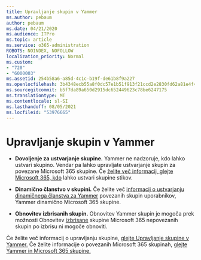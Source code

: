 ```yaml
---
title: Upravljanje skupin v Yammer
ms.author: pebaum
author: pebaum
ms.date: 04/21/2020
ms.audience: ITPro
ms.topic: article
ms.service: o365-administration
ROBOTS: NOINDEX, NOFOLLOW
localization_priority: Normal
ms.custom:
- "720"
- "6000003"
ms.assetid: 254b58a6-a85d-4c1c-b19f-de61b8f9a227
ms.openlocfilehash: 3b4348ecb55a8f0dc57e1b51f913f21ccd2e2830fd62a81e4f47a77ef371a226
ms.sourcegitcommit: b5f7da89a650d2915dc652449623c78be6247175
ms.translationtype: MT
ms.contentlocale: sl-SI
ms.lasthandoff: 08/05/2021
ms.locfileid: "53976665"
---
```

# <a name="manage-groups-in-yammer"></a>Upravljanje skupin v Yammer

- **Dovoljenje za ustvarjanje skupine.** Yammer ne nadzoruje, kdo lahko ustvari skupino. Vendar pa lahko upravljate ustvarjanje skupin za povezane Microsoft 365 skupine. Če [želite več informacij, glejte Microsoft 365, kdo](https://docs.microsoft.com/microsoft-365/admin/create-groups/manage-creation-of-groups) lahko ustvari skupine stikov.

- **Dinamično članstvo v skupini.** Če želite več [informacij o ustvarjanju dinamičnega članstva za Yammer](https://docs.microsoft.com/yammer/manage-yammer-groups/create-a-dynamic-group) povezanih skupin uporabnikov, Yammer dinamično Microsoft 365 skupine.

- **Obnovitev izbrisanih skupin.** Obnovitev Yammer skupin je mogoča prek možnosti Obnovitev [izbrisane](https://docs.microsoft.com/microsoft-365/admin/create-groups/restore-deleted-group) skupine Microsoft 365 nepovezanih skupin po izbrisu ni mogoče obnoviti.

Če želite več informacij o upravljanju skupine, [glejte Upravljanje skupine v Yammer.](https://support.office.com/article/Manage-a-group-in-Yammer-6e05c6d6-5548-4c88-89cd-e6757a514ef2) Če želite informacije o povezanih Microsoft 365 skupinah, [glejte Yammer in Microsoft 365 skupine.](https://docs.microsoft.com/yammer/manage-yammer-groups/yammer-and-office-365-groups)
  